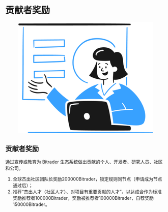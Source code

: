 # 贡献者奖励

<figure><img src="../../.gitbook/assets/Group (1).png" alt=""><figcaption></figcaption></figure>

## **贡献者奖励**

通过宣传或教育为 Bitrader 生态系统做出贡献的个人、开发者、研究人员、社区和公司。

1. 全球杰出社区团队长奖励200000Bitrader，锁定规则同节点（申请成为节点通过后）；
2. 推荐“杰出人才（社区人才）、对项目有重要贡献的人才”，以达成合作为标准奖励推荐者100000Bitrader，奖励被推荐者100000Bitrader，自荐奖励150000Bitrader。
